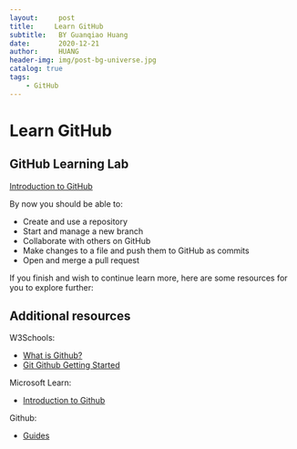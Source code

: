```yaml
---
layout:     post
title:     Learn GitHub
subtitle:   BY Guanqiao Huang
date:       2020-12-21
author:     HUANG
header-img: img/post-bg-universe.jpg
catalog: true
tags:
    - GitHub
---
```

# Learn GitHub
## GitHub Learning Lab

[Introduction to GitHub](https://lab.github.com/githubtraining/introduction-to-github)

By now you should be able to: 

- Create and use a repository
- Start and manage a new branch
- Collaborate with others on GitHub
- Make changes to a file and push them to GitHub as commits
- Open and merge a pull request

If you finish and wish to continue learn more, here are some resources for you to explore further:

## Additional resources
W3Schools: 
- [What is Github?](https://www.w3schools.com/whatis/whatis_github.asp)
- [Git Github Getting Started](https://www.w3schools.com/git/git_remote_getstarted.asp)

Microsoft Learn: 
- [Introduction to Github](https://docs.microsoft.com/en-us/learn/modules/introduction-to-github/)

Github: 
- [Guides](https://guides.github.com/)